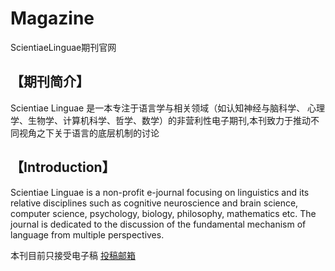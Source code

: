 # Magazine
ScientiaeLinguae期刊官网
## <strong>【期刊简介】</strong>

Scientiae Linguae 是一本专注于语言学与相关领域（如认知神经与脑科学、 心理学、生物学、计算机科学、哲学、数学）的非营利性电子期刊,本刊致力于推动不同视角之下关于语言的底层机制的讨论

## <strong>【Introduction】</strong>

Scientiae Linguae is a non-profit e-journal focusing on linguistics and its relative disciplines such as cognitive neuroscience and brain science, computer science, psychology, biology, philosophy, mathematics etc. The journal is dedicated to the discussion of the fundamental mechanism of language from multiple   perspectives.

本刊目前只接受电子稿    <a href="HanGangWork96@outlook.com">投稿邮箱</a>
